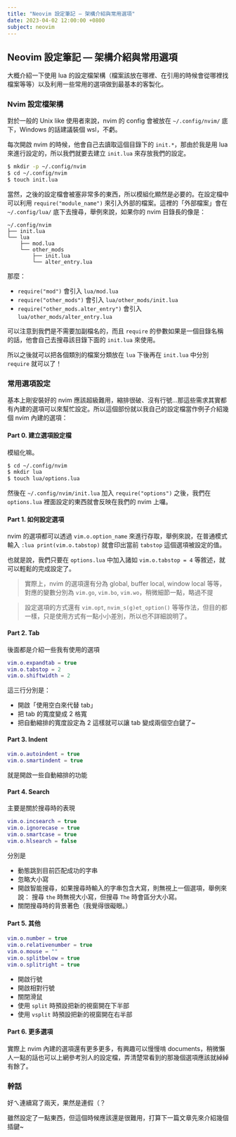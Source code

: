 ```yaml
---
title: "Neovim 設定筆記 — 架構介紹與常用選項"
date: 2023-04-02 12:00:00 +0800
subject: neovim
---
```


## Neovim 設定筆記 — 架構介紹與常用選項

大概介紹一下使用 lua 的設定檔架構（檔案該放在哪裡、在引用的時候會從哪裡找檔案等等）以及利用一些常用的選項做到最基本的客製化。

### Nvim 設定檔架構

對於一般的 Unix like 使用者來說，nvim 的 config 會被放在 `~/.config/nvim/` 底下，Windows 的話建議裝個 wsl，不虧。

每次開啟 nvim 的時候，他會自己去讀取這個目錄下的 `init.*`，那由於我是用 lua 來進行設定的，所以我們就要去建立 `init.lua` 來存放我們的設定。

```bash
$ mkdir -p ~/.config/nvim
$ cd ~/.config/nvim
$ touch init.lua
```

當然，之後的設定檔會被塞非常多的東西，所以模組化顯然是必要的。在設定檔中可以利用 `require("module_name")` 來引入外部的檔案。這裡的「外部檔案」會在 `~/.config/lua/` 底下去搜尋，舉例來說，如果你的 nvim 目錄長的像是：

```
~/.config/nvim
├── init.lua
└── lua
    ├── mod.lua
    └── other_mods
        ├── init.lua
        └── alter_entry.lua
```

那麼：
- `require("mod")` 會引入 `lua/mod.lua`
- `require("other_mods")` 會引入 `lua/other_mods/init.lua`
- `require("other_mods.alter_entry")` 會引入 `lua/other_mods/alter_entry.lua`

可以注意到我們是不需要加副檔名的，而且 `require` 的參數如果是一個目錄名稱的話，他會自己去搜尋該目錄下面的 `init.lua` 來使用。

所以之後就可以把各個類別的檔案分類放在 `lua` 下後再在 `init.lua` 中分別 `require` 就可以了！

### 常用選項設定

基本上剛安裝好的 nvim 應該超級難用，縮排很破、沒有行號...那這些需求其實都有內建的選項可以來幫忙設定。所以這個部份就以我自己的設定檔當作例子介紹幾個 nvim 內建的選項：

#### Part 0. 建立選項設定檔

模組化嘛。

```bash
$ cd ~/.config/nvim
$ mkdir lua
$ touch lua/options.lua
```

然後在 `~/.config/nvim/init.lua` 加入 `require("options")` 之後，我們在 `options.lua` 裡面設定的東西就會反映在我們的 nvim 上囉。

#### Part 1. 如何設定選項

nvim 的選項都可以透過 `vim.o.option_name` 來進行存取，舉例來說，在普通模式輸入 `:lua print(vim.o.tabstop)` 就會印出當前 `tabstop` 這個選項被設定的值。

也就是說，我們只要在 `options.lua` 中加入諸如 `vim.o.tabstop = 4` 等敘述，就可以輕鬆的完成設定了。

> 實際上，nvim 的選項還有分為 global, buffer local, window local 等等，對應的變數分別為 `vim.go`, `vim.bo`, `vim.wo`，稍微細節一點，略過不提

> 設定選項的方式還有 `vim.opt`, `nvim_s(g)et_option()` 等等作法，但目的都一樣，只是使用方式有一點小小差別，所以也不詳細說明了。

#### Part 2. Tab

後面都是介紹一些我有使用的選項

```lua
vim.o.expandtab = true
vim.o.tabstop = 2
vim.o.shiftwidth = 2
```

這三行分別是：
- 開啟「使用空白來代替 tab」
- 把 tab 的寬度變成 2 格寬
- 把自動縮排的寬度設定為 2
這樣就可以讓 tab 變成兩個空白鍵了~

#### Part 3. Indent

```lua
vim.o.autoindent = true
vim.o.smartindent = true
```

就是開啟一些自動縮排的功能

#### Part 4. Search

主要是關於搜尋時的表現

```lua
vim.o.incsearch = true
vim.o.ignorecase = true
vim.o.smartcase = true
vim.o.hlsearch = false
```

分別是
- 動態跳到目前匹配成功的字串
- 忽略大小寫
- 開啟智能搜尋，如果搜尋時輸入的字串包含大寫，則無視上一個選項，舉例來說： 搜尋 `the` 時無視大小寫，但搜尋 `The` 時會區分大小寫。
- 關閉搜尋時的背景著色（我覺得很礙眼。）

#### Part 5. 其他

```lua
vim.o.number = true
vim.o.relativenumber = true
vim.o.mouse = ""
vim.o.splitbelow = true
vim.o.splitright = true
```

- 開啟行號
- 開啟相對行號
- 關閉滑鼠
- 使用 `split` 時預設把新的視窗開在下半部
- 使用 `vsplit` 時預設把新的視窗開在右半部

#### Part 6. 更多選項

實際上 nvim 內建的選項還有更多更多，有興趣可以慢慢啃 documents，稍微懶人一點的話也可以上網參考別人的設定檔，弄清楚常看到的那幾個選項應該就綽綽有餘了。

### 幹話

好ㄟ連續寫了兩天，果然是連假（？

雖然設定了一點東西，但這個時候應該還是很難用，打算下一篇文章先來介紹幾個插鍵~
